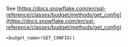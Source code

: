 See [https://docs.snowflake.com/en/sql-reference/classes/budget/methods/get_config](https://docs.snowflake.com/en/sql-reference/classes/budget/methods/get_config)
```
<budget_name>!GET_CONFIG()
```
